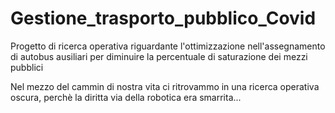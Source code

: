 # Gestione_trasporto_pubblico_Covid
Progetto di ricerca operativa riguardante l'ottimizzazione nell'assegnamento di autobus ausiliari per diminuire la percentuale di saturazione dei mezzi pubblici

Nel mezzo del cammin di nostra vita ci ritrovammo in una ricerca operativa oscura, perchè la diritta via della robotica era smarrita...
